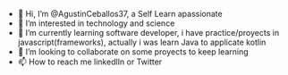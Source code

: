 - 👋 Hi, I’m @AgustinCeballos37, a Self Learn apassionate
- 👀 I’m interested in technology and science 
- 🌱 I’m currently learning software developer, i have practice/proyects in javascript(frameworks), actually i was learn Java to applicate kotlin
- 💞️ I’m looking to collaborate on some proyects to keep learning
- 📫 How to reach me linkedlIn or Twitter

<!---
AgustinCeballos37/AgustinCeballos37 is a ✨ special ✨ repository because its `README.md` (this file) appears on your GitHub profile.
You can click the Preview link to take a look at your changes.
--->
